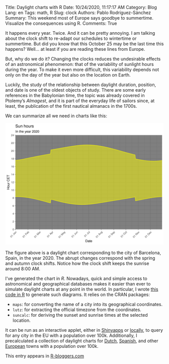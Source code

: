 Title: Daylight charts with R
Date: 10/24/2020, 11:17:17 AM
Category: Blog
Lang: en
Tags: math, R
Slug: clock
Authors: Pablo Rodríguez-Sánchez
Summary: This weekend most of Europe says goodbye to summertime. Visualize the consequences using R.
Comments: True

It happens every year. Twice. And it can be pretty annoying. I am talking about the clock shift to re-adapt our schedules to wintertime or summertime. But did you know that this October 25 may be the last time this happens? Well… at least if you are reading these lines from Europe.

But, why do we do it? Changing the clocks reduces the undesirable effects of an astronomical phenomenon: that of the variability of sunlight hours during the year. To make it even more difficult, this variability depends not only on the day of the year but also on the location on Earth.

Luckily, the study of the relationship between daylight duration, position, and date is one of the oldest objects of study. There are some early references in the Babylonian time, the topic was already covered in Ptolemy’s _Almagest_, and it is part of the everyday life of sailors since, at least, the publication of the first nautical almanacs in the 1700s.

We can summarize all we need in charts like this:

[![Bacelona](images/2020-10/Barcelona.png)](https://github.com/PabRod/daylight-charts)

The figure above is a daylight chart corresponding to the city of Barcelona, Spain, in the year 2020. The abrupt changes correspond with the spring and autumn clock shifts. Notice how the clock shift keeps the sunrise around 8:00 AM.

I've generated the chart in *R*. Nowadays, quick and simple access to astronomical and geographical databases makes it easier than ever to simulate daylight charts at any point in the world. In particular, I wrote [this code in R](https://github.com/PabRod/daylight-charts) to generate such diagrams. It relies on the CRAN packages:

- `maps`: for converting the name of a city into its geographical coordinates.
- `lutz`: for extracting the official timezone from the coordinates.
- `suncalc`: for deriving the sunset and sunrise times at the selected location.

It can be run as an interactive applet, either in [Shinyapps](https://pabrod.shinyapps.io/cambio-de-hora/) or [locally](https://github.com/PabRod/daylight-charts), to query for any city in the EU with a population over 100k. Additionally, I precalculated a collection of daylight charts for [Dutch](https://github.com/PabRod/daylight-charts/tree/master/figs/nl), [Spanish](https://github.com/PabRod/daylight-charts/tree/master/figs/es), and other [European](https://github.com/PabRod/daylight-charts/tree/master/figs/eu) towns with a population over 100k.

This entry appears in [R-bloggers.com](https://www.r-bloggers.com)
